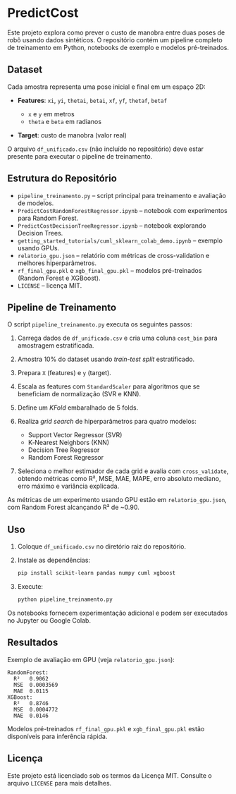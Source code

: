 # PredictCost

Este projeto explora como prever o custo de manobra entre duas poses de robô usando dados sintéticos. O repositório contém um pipeline completo de treinamento em Python, notebooks de exemplo e modelos pré-treinados.

## Dataset

Cada amostra representa uma pose inicial e final em um espaço 2D:

* **Features**: `xi`, `yi`, `thetai`, `betai`, `xf`, `yf`, `thetaf`, `betaf`

  * `x` e `y` em metros
  * `theta` e `beta` em radianos
* **Target**: custo de manobra (valor real)

O arquivo `df_unificado.csv` (não incluído no repositório) deve estar presente para executar o pipeline de treinamento.

## Estrutura do Repositório

* `pipeline_treinamento.py` – script principal para treinamento e avaliação de modelos.
* `PredictCostRandomForestRegressor.ipynb` – notebook com experimentos para Random Forest.
* `PredictCostDecisionTreeRegressor.ipynb` – notebook explorando Decision Trees.
* `getting_started_tutorials/cuml_sklearn_colab_demo.ipynb` – exemplo usando GPUs.
* `relatorio_gpu.json` – relatório com métricas de cross-validation e melhores hiperparâmetros.
* `rf_final_gpu.pkl` e `xgb_final_gpu.pkl` – modelos pré-treinados (Random Forest e XGBoost).
* `LICENSE` – licença MIT.

## Pipeline de Treinamento

O script `pipeline_treinamento.py` executa os seguintes passos:

1. Carrega dados de `df_unificado.csv` e cria uma coluna `cost_bin` para amostragem estratificada.
2. Amostra 10% do dataset usando *train-test split* estratificado.
3. Prepara `X` (features) e `y` (target).
4. Escala as features com `StandardScaler` para algoritmos que se beneficiam de normalização (SVR e KNN).
5. Define um *KFold* embaralhado de 5 folds.
6. Realiza *grid search* de hiperparâmetros para quatro modelos:

   * Support Vector Regressor (SVR)
   * K‑Nearest Neighbors (KNN)
   * Decision Tree Regressor
   * Random Forest Regressor
7. Seleciona o melhor estimador de cada grid e avalia com `cross_validate`, obtendo métricas como R², MSE, MAE, MAPE, erro absoluto mediano, erro máximo e variância explicada.

As métricas de um experimento usando GPU estão em `relatorio_gpu.json`, com Random Forest alcançando R² de \~0.90.

## Uso

1. Coloque `df_unificado.csv` no diretório raiz do repositório.
2. Instale as dependências:

   ```bash
   pip install scikit-learn pandas numpy cuml xgboost
   ```
3. Execute:

   ```bash
   python pipeline_treinamento.py
   ```

Os notebooks fornecem experimentação adicional e podem ser executados no Jupyter ou Google Colab.

## Resultados

Exemplo de avaliação em GPU (veja `relatorio_gpu.json`):

```
RandomForest:
  R²   0.9062
  MSE  0.0003569
  MAE  0.0115
XGBoost:
  R²   0.8746
  MSE  0.0004772
  MAE  0.0146
```

Modelos pré-treinados `rf_final_gpu.pkl` e `xgb_final_gpu.pkl` estão disponíveis para inferência rápida.

## Licença

Este projeto está licenciado sob os termos da Licença MIT. Consulte o arquivo `LICENSE` para mais detalhes.

